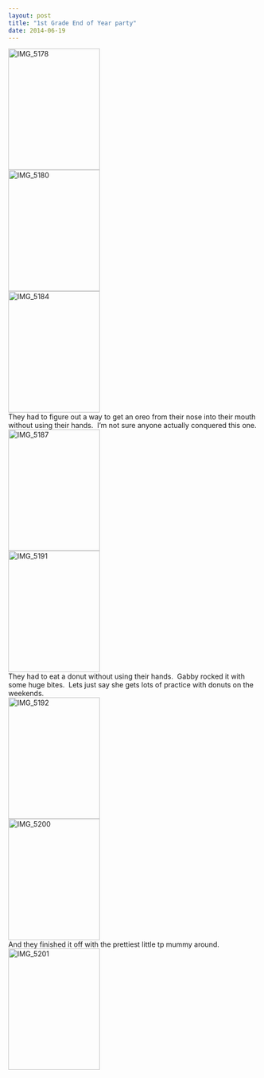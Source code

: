 ```yaml
---
layout: post
title: "1st Grade End of Year party"
date: 2014-06-19
---
```


<p><a href="http://www.thepaladinos.com/image.axd?picture=Windows-Live-Writer/1st-Grade-End-of-Year-party/61E499EE/IMG_5178.jpg"><img title="IMG_5178" style="border-top: 0px; border-right: 0px; background-image: none; border-bottom: 0px; padding-top: 0px; padding-left: 0px; margin: 0px; border-left: 0px; display: inline; padding-right: 0px" border="0" alt="IMG_5178" src="http://www.thepaladinos.com/image.axd?picture=Windows-Live-Writer/1st-Grade-End-of-Year-party/70FB78C8/IMG_5178_thumb.jpg" width="184" height="244" /></a>    <br /><a href="http://www.thepaladinos.com/image.axd?picture=Windows-Live-Writer/1st-Grade-End-of-Year-party/235F4C48/IMG_5180.jpg"><img title="IMG_5180" style="border-top: 0px; border-right: 0px; background-image: none; border-bottom: 0px; padding-top: 0px; padding-left: 0px; border-left: 0px; display: inline; padding-right: 0px" border="0" alt="IMG_5180" src="http://www.thepaladinos.com/image.axd?picture=Windows-Live-Writer/1st-Grade-End-of-Year-party/125B1E65/IMG_5180_thumb.jpg" width="184" height="244" /></a>    <br /><a href="http://www.thepaladinos.com/image.axd?picture=Windows-Live-Writer/1st-Grade-End-of-Year-party/16D19F2C/IMG_5184.jpg"><img title="IMG_5184" style="border-top: 0px; border-right: 0px; background-image: none; border-bottom: 0px; padding-top: 0px; padding-left: 0px; border-left: 0px; display: inline; padding-right: 0px" border="0" alt="IMG_5184" src="http://www.thepaladinos.com/image.axd?picture=Windows-Live-Writer/1st-Grade-End-of-Year-party/1816380B/IMG_5184_thumb.jpg" width="184" height="244" /></a>    <br />They had to figure out a way to get an oreo from their nose into their mouth without using their hands.&#160; I’m not sure anyone actually conquered this one.    <br /><a href="http://www.thepaladinos.com/image.axd?picture=Windows-Live-Writer/1st-Grade-End-of-Year-party/0D58E0B6/IMG_5187.jpg"><img title="IMG_5187" style="border-top: 0px; border-right: 0px; background-image: none; border-bottom: 0px; padding-top: 0px; padding-left: 0px; border-left: 0px; display: inline; padding-right: 0px" border="0" alt="IMG_5187" src="http://www.thepaladinos.com/image.axd?picture=Windows-Live-Writer/1st-Grade-End-of-Year-party/2EB88652/IMG_5187_thumb.jpg" width="184" height="244" /></a>    <br /><a href="http://www.thepaladinos.com/image.axd?picture=Windows-Live-Writer/1st-Grade-End-of-Year-party/1A3336D4/IMG_5191.jpg"><img title="IMG_5191" style="border-top: 0px; border-right: 0px; background-image: none; border-bottom: 0px; padding-top: 0px; padding-left: 0px; border-left: 0px; display: inline; padding-right: 0px" border="0" alt="IMG_5191" src="http://www.thepaladinos.com/image.axd?picture=Windows-Live-Writer/1st-Grade-End-of-Year-party/7B5CC2F5/IMG_5191_thumb.jpg" width="184" height="244" /></a>    <br />They had to eat a donut without using their hands.&#160; Gabby rocked it with some huge bites.&#160; Lets just say she gets lots of practice with donuts on the weekends.    <br /><a href="http://www.thepaladinos.com/image.axd?picture=Windows-Live-Writer/1st-Grade-End-of-Year-party/709F6BA0/IMG_5192.jpg"><img title="IMG_5192" style="border-top: 0px; border-right: 0px; background-image: none; border-bottom: 0px; padding-top: 0px; padding-left: 0px; border-left: 0px; display: inline; padding-right: 0px" border="0" alt="IMG_5192" src="http://www.thepaladinos.com/image.axd?picture=Windows-Live-Writer/1st-Grade-End-of-Year-party/1D289B87/IMG_5192_thumb.jpg" width="184" height="244" /></a>    <br /><a href="http://www.thepaladinos.com/image.axd?picture=Windows-Live-Writer/1st-Grade-End-of-Year-party/647DF179/IMG_5200.jpg"><img title="IMG_5200" style="border-top: 0px; border-right: 0px; background-image: none; border-bottom: 0px; padding-top: 0px; padding-left: 0px; border-left: 0px; display: inline; padding-right: 0px" border="0" alt="IMG_5200" src="http://www.thepaladinos.com/image.axd?picture=Windows-Live-Writer/1st-Grade-End-of-Year-party/3AEA2646/IMG_5200_thumb.jpg" width="184" height="244" /></a>    <br />And they finished it off with the prettiest little tp mummy around.    <br /><a href="http://www.thepaladinos.com/image.axd?picture=Windows-Live-Writer/1st-Grade-End-of-Year-party/3F60A70D/IMG_5201.jpg"><img title="IMG_5201" style="border-top: 0px; border-right: 0px; background-image: none; border-bottom: 0px; padding-top: 0px; padding-left: 0px; border-left: 0px; display: inline; padding-right: 0px" border="0" alt="IMG_5201" src="http://www.thepaladinos.com/image.axd?picture=Windows-Live-Writer/1st-Grade-End-of-Year-party/6E9292A4/IMG_5201_thumb.jpg" width="184" height="244" /></a></p>
